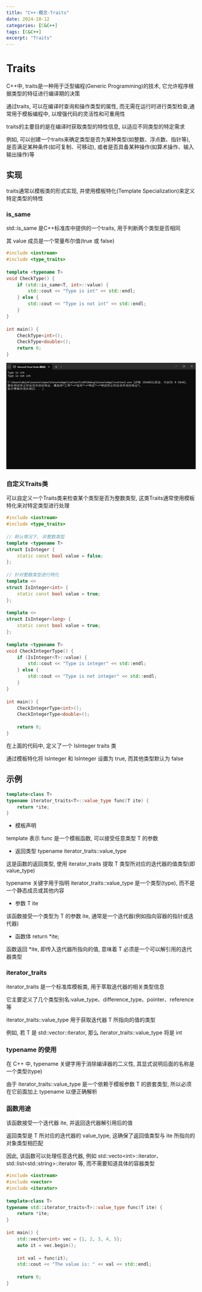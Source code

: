 ```yaml
---
title: "C++-概念-Traits"
date: 2024-10-12
categories: [C&C++]
tags: [C&C++]
excerpt: "Traits"
---
```


# Traits

C++中, traits是一种用于泛型编程(Generic Programming)的技术, 它允许程序根据类型的特征进行编译期的决策

通过traits, 可以在编译时查询和操作类型的属性, 而无需在运行时进行类型检查,通常用于模板编程中, 以增强代码的灵活性和可重用性

traits的主要目的是在编译时获取类型的特性信息, 以适应不同类型的特定需求

例如, 可以创建一个traits来确定类型是否为某种类型(如整数、浮点数、指针等), 是否满足某种条件(如可复制、可移动), 或者是否具备某种操作(如算术操作、输入输出操作)等

## 实现

traits通常以模板类的形式实现, 并使用模板特化(Template Specialization)来定义特定类型的特性

### is_same

std::is_same 是C++标准库中提供的一个traits, 用于判断两个类型是否相同

其 value 成员是一个常量布尔值(true 或 false)

```c++
#include <iostream>
#include <type_traits>

template <typename T>
void CheckType() {
    if (std::is_same<T, int>::value) {
        std::cout << "Type is int" << std::endl;
    } else {
        std::cout << "Type is not int" << std::endl;
    }
}

int main() {
    CheckType<int>();
    CheckType<double>();
    return 0;
}
```

![](https://raw.githubusercontent.com/dmjcb/SelfImgur/main/20241021221616.png)

### 自定义Traits类

可以自定义一个Traits类来检查某个类型是否为整数类型, 这类Traits通常使用模板特化来对特定类型进行处理

```c++
#include <iostream>
#include <type_traits>

// 默认情况下, 非整数类型
template <typename T>
struct IsInteger {
    static const bool value = false;
};

// 针对整数类型进行特化
template <>
struct IsInteger<int> {
    static const bool value = true;
};

template <>
struct IsInteger<long> {
    static const bool value = true;
};

template <typename T>
void CheckIntegerType() {
    if (IsInteger<T>::value) {
        std::cout << "Type is integer" << std::endl;
    } else {
        std::cout << "Type is not integer" << std::endl;
    }
}

int main() {
    CheckIntegerType<int>();
    CheckIntegerType<double>();
    
    return 0;
}
```

在上面的代码中, 定义了一个 IsInteger traits 类

通过模板特化将 IsInteger<int> 和 IsInteger<long> 设置为 true, 而其他类型默认为 false

## 示例

```c++
template<class T>
typename iterator_traits<T>::value_type func(T ite) {
    return *ite;
}
```

- 模板声明

template<class T> 表示 func 是一个模板函数, 可以接受任意类型 T 的参数

- 返回类型 typename iterator_traits<T>::value_type

这是函数的返回类型, 使用 iterator_traits 提取 T 类型所对应的迭代器的值类型(即 value_type)

typename 关键字用于指明 iterator_traits<T>::value_type 是一个类型(type), 而不是一个静态成员或其他内容

- 参数 T ite

该函数接受一个类型为 T 的参数 ite, 通常是一个迭代器(例如指向容器的指针或迭代器)

- 函数体 return *ite;

函数返回 *ite, 即传入迭代器所指向的值, 意味着 T 必须是一个可以解引用的迭代器类型

### iterator_traits

iterator_traits 是一个标准库模板类, 用于萃取迭代器的相关类型信息

它主要定义了几个类型别名:value_type、difference_type、pointer、reference 等

iterator_traits<T>::value_type 用于获取迭代器 T 所指向的值的类型

例如, 若 T 是 std::vector<int>::iterator, 那么 iterator_traits<T>::value_type 将是 int

### typename 的使用

在 C++ 中, typename 关键字用于消除编译器的二义性, 其显式说明后面的名称是一个类型(type)

由于 iterator_traits<T>::value_type 是一个依赖于模板参数 T 的嵌套类型, 所以必须在它前面加上 typename 以便正确解析

### 函数用途

该函数接受一个迭代器 ite, 并返回迭代器解引用后的值

返回类型是 T 所对应的迭代器的 value_type, 这确保了返回值类型与 ite 所指向的对象类型相匹配

因此, 该函数可以处理任意迭代器, 例如 std::vecto\<int>::iterator、std::list\<std::string>::iterator 等, 而不需要知道具体的容器类型

```c++
#include <iostream>
#include <vector>
#include <iterator>

template<class T>
typename std::iterator_traits<T>::value_type func(T ite) {
    return *ite;
}

int main() {
    std::vector<int> vec = {1, 2, 3, 4, 5};
    auto it = vec.begin();

    int val = func(it);
    std::cout << "The value is: " << val << std::endl;

    return 0;
}
```


